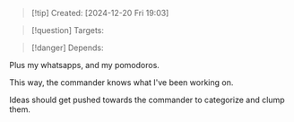 
>[!tip] Created: [2024-12-20 Fri 19:03]

>[!question] Targets: 

>[!danger] Depends: 

Plus my whatsapps, and my pomodoros.

This way, the commander knows what I've been working on.

Ideas should get pushed towards the commander to categorize and clump them.